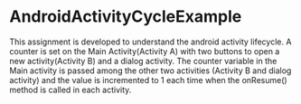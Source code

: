 # AndroidActivityCycleExample

This assignment is developed to understand the android activity lifecycle. A counter is set on the Main Activity(Activity A) 
with two buttons to open a new activity(Activity B) and a dialog activity. The counter variable in the Main activity is 
passed among the other two activities (Activity B and dialog activity) and the value is incremented to 1 each time when 
the onResume() method is called in each activity.
